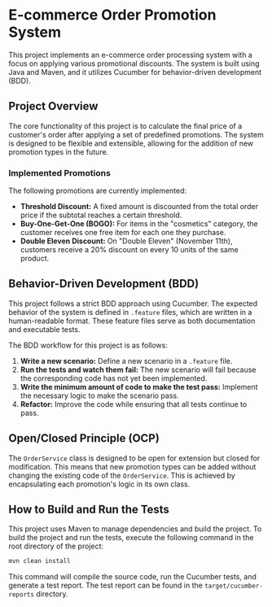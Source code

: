 
# E-commerce Order Promotion System

This project implements an e-commerce order processing system with a focus on applying various promotional discounts. The system is built using Java and Maven, and it utilizes Cucumber for behavior-driven development (BDD).

## Project Overview

The core functionality of this project is to calculate the final price of a customer's order after applying a set of predefined promotions. The system is designed to be flexible and extensible, allowing for the addition of new promotion types in the future.

### Implemented Promotions

The following promotions are currently implemented:

*   **Threshold Discount:** A fixed amount is discounted from the total order price if the subtotal reaches a certain threshold.
*   **Buy-One-Get-One (BOGO):** For items in the "cosmetics" category, the customer receives one free item for each one they purchase.
*   **Double Eleven Discount:** On "Double Eleven" (November 11th), customers receive a 20% discount on every 10 units of the same product.

## Behavior-Driven Development (BDD)

This project follows a strict BDD approach using Cucumber. The expected behavior of the system is defined in `.feature` files, which are written in a human-readable format. These feature files serve as both documentation and executable tests.

The BDD workflow for this project is as follows:

1.  **Write a new scenario:** Define a new scenario in a `.feature` file.
2.  **Run the tests and watch them fail:** The new scenario will fail because the corresponding code has not yet been implemented.
3.  **Write the minimum amount of code to make the test pass:** Implement the necessary logic to make the scenario pass.
4.  **Refactor:** Improve the code while ensuring that all tests continue to pass.

## Open/Closed Principle (OCP)

The `OrderService` class is designed to be open for extension but closed for modification. This means that new promotion types can be added without changing the existing code of the `OrderService`. This is achieved by encapsulating each promotion's logic in its own class.

## How to Build and Run the Tests

This project uses Maven to manage dependencies and build the project. To build the project and run the tests, execute the following command in the root directory of the project:

```bash
mvn clean install
```

This command will compile the source code, run the Cucumber tests, and generate a test report. The test report can be found in the `target/cucumber-reports` directory.
